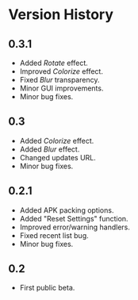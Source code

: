 # Version History

## 0.3.1
* Added *Rotate* effect.
* Improved *Colorize* effect.
* Fixed *Blur* transparency.
* Minor GUI improvements.
* Minor bug fixes.

## 0.3
* Added *Colorize* effect.
* Added *Blur* effect.
* Changed updates URL.
* Minor bug fixes.

## 0.2.1
* Added APK packing options.
* Added "Reset Settings" function.
* Improved error/warning handlers.
* Fixed recent list bug.
* Minor bug fixes.

## 0.2
* First public beta.